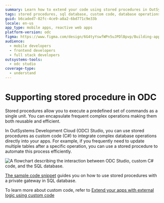 ```yaml
---
summary: Learn how to extend your code using stored procedures in OutSystems Developer Cloud (ODC).
tags: stored procedures, sql database, custom code, database operations, c# integration
guid: b6caded7-82fc-4ce9-a8a2-6bd771c9e33b
locale: en-us
app_type: mobile apps, reactive web apps
platform-version: odc
figma: https://www.figma.com/design/6G4tyYswfWPn5uJPDlBpvp/Building-apps?m=auto&node-id=5851-7&t=SKufX46qUUZNk3AR-1
audience:
  - mobile developers
  - frontend developers
  - full stack developers
outsystems-tools:
  - odc studio
coverage-type:
  - understand
---
```


# Supporting stored procedure in ODC

Stored procedures allow you to execute a predefined set of commands as a single unit. You can encapsulate frequent complex operations making them both reusable and efficient.

In OutSystems Development Cloud (ODC) Studio, you can use stored procedures as custom code (C#) to integrate complex database operations directly into your apps. For example, if you frequently need to update multiple tables after a specific operation, you can use a stored procedure to automate this process efficiently.

![A flowchart describing the interaction between ODC Studio, custom C# code, and the SQL database.](images/stored-procedure.png "Interaction between ODC Studio, custom C# code, and the SQL database")

[The sample code snippet](https://github.com/OutSystems/OutSystems.ExternalLibraries.SDK-templates/blob/main/templates/storedProcedure/StoredProcedure.cs) guides you on how to use stored procedures with a private gateway in SQL database. 

To learn more about custom code, refer to [Extend your apps with external logic using custom code](intro.md)
